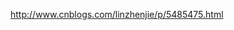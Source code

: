 <a href="http://www.cnblogs.com/linzhenjie/p/5485475.html">http://www.cnblogs.com/linzhenjie/p/5485475.html</a>
